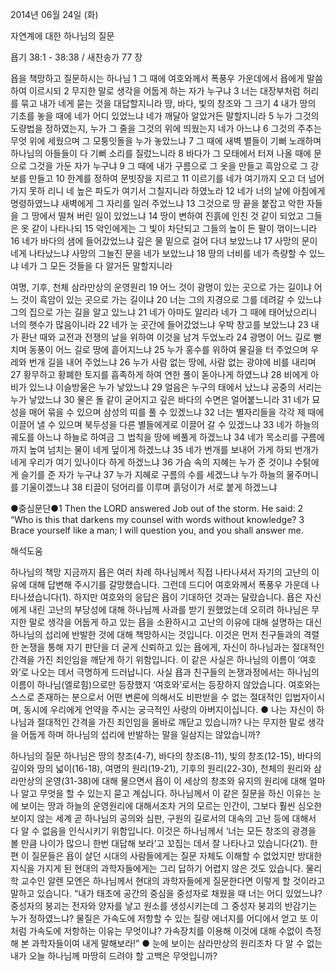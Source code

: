 2014년 06월 24일 (화)

자연계에 대한 하나님의 질문



욥기 38:1 - 38:38 / 새찬송가 77 장


욥을 책망하고 질문하시는 하나님
1 그 때에 여호와께서 폭풍우 가운데에서 욥에게 말씀하여 이르시되 2 무지한 말로 생각을 어둡게 하는 자가 누구냐 3 너는 대장부처럼 허리를 묶고 내가 네게 묻는 것을 대답할지니라
땅, 바다, 빛의 창조와 그 크기
4 내가 땅의 기초를 놓을 때에 네가 어디 있었느냐 네가 깨달아 알았거든 말할지니라 5 누가 그것의 도량법을 정하였는지, 누가 그 줄을 그것의 위에 띄웠는지 네가 아느냐 6 그것의 주추는 무엇 위에 세웠으며 그 모퉁잇돌을 누가 놓았느냐 7 그 때에 새벽 별들이 기뻐 노래하며 하나님의 아들들이 다 기뻐 소리를 질렀느니라 8 바다가 그 모태에서 터져 나올 때에 문으로 그것을 가둔 자가 누구냐 9 그 때에 내가 구름으로 그 옷을 만들고 흑암으로 그 강보를 만들고 10 한계를 정하여 문빗장을 지르고 11 이르기를 네가 여기까지 오고 더 넘어가지 못하 리니 네 높은 파도가 여기서 그칠지니라 하였노라 12 네가 너의 날에 아침에게 명령하였느냐 새벽에게 그 자리를 일러 주었느냐 13 그것으로 땅 끝을 붙잡고 악한 자들을 그 땅에서 떨쳐 버린 일이 있었느냐 14 땅이 변하여 진흙에 인친 것 같이 되었고 그들은 옷 같이 나타나되 15 악인에게는 그 빛이 차단되고 그들의 높이 든 팔이 꺾이느니라 16 네가 바다의 샘에 들어갔었느냐 깊은 물 밑으로 걸어 다녀 보았느냐 17 사망의 문이 네게 나타났느냐 사망의 그늘진 문을 네가 보았느냐 18 땅의 너비를 네가 측량할 수 있느냐 네가 그 모든 것들을 다 알거든 말할지니라

여명, 기후, 천체 삼라만상의 운영원리 
19 어느 것이 광명이 있는 곳으로 가는 길이냐 어느 것이 흑암이 있는 곳으로 가는 길이냐 20 너는 그의 지경으로 그를 데려갈 수 있느냐 그의 집으로 가는 길을 알고 있느냐 21 네가 아마도 알리라 네가 그 때에 태어났으리니 너의 햇수가 많음이니라 22 네가 눈 곳간에 들어갔었느냐 우박 창고를 보았느냐 23 내가 환난 때와 교전과 전쟁의 날을 위하여 이것을 남겨 두었노라 24 광명이 어느 길로 뻗치며 동풍이 어느 길로 땅에 흩어지느냐 25 누가 홍수를 위하여 물길을 터 주었으며 우레와 번개 길을 내어 주었느냐 26 누가 사람 없는 땅에, 사람 없는 광야에 비를 내리며 27 황무하고 황폐한 토지를 흡족하게 하여 연한 풀이 돋아나게 하였느냐 28 비에게 아비가 있느냐 이슬방울은 누가 낳았느냐 29 얼음은 누구의 태에서 났느냐 공중의 서리는 누가 낳았느냐 30 물은 돌 같이 굳어지고 깊은 바다의 수면은 얼어붙느니라 31 네가 묘성을 매어 묶을 수 있으며 삼성의 띠를 풀 수 있겠느냐 32 너는 별자리들을 각각 제 때에 이끌어 낼 수 있으며 북두성을 다른 별들에게로 이끌어 갈 수 있겠느냐 33 네가 하늘의 궤도를 아느냐 하늘로 하여금 그 법칙을 땅에 베풀게 하겠느냐 34 네가 목소리를 구름에까지 높여 넘치는 물이 네게 덮이게 하겠느냐 35 네가 번개를 보내어 가게 하되 번개가 네게 우리가 여기 있나이다 하게 하겠느냐 36 가슴 속의 지혜는 누가 준 것이냐 수탉에게 슬기를 준 자가 누구냐 37 누가 지혜로 구름의 수를 세겠느냐 누가 하늘의 물주머니를 기울이겠느냐 38 티끌이 덩어리를 이루며 흙덩이가 서로 붙게 하겠느냐


●중심문단●1 Then the LORD answered Job out of the storm. He said: 2 “Who is this that darkens my counsel with words without knowledge? 3 Brace yourself like a man; I will question you, and you shall answer me.

해석도움





하나님의 책망
지금까지 욥은 여러 차례 하나님께서 직접 나타나셔서 자기의 고난의 이유에 대해 답변해 주시기를 갈망했습니다. 그런데 드디어 여호와께서 폭풍우 가운데 나타나셨습니다(1). 하지만 여호와의 응답은 욥이 기대하던 것과는 달랐습니다. 욥은 자신에게 내린 고난의 부당성에 대해 하나님께 사과를 받기 원했었는데 오히려 하나님은 무지한 말로 생각을 어둡게 하고 있는 욥을 소환하시고 고난의 이유에 대해 설명하는 대신 하나님의 섭리에 반발한 것에 대해 책망하시는 것입니다. 이것은 먼저 친구들과의 격렬한 논쟁을 통해 자기 판단을 더 굳게 신뢰하고 있는 욥에게, 자신이 하나님과는 절대적인 간격을 가진 죄인임을 깨닫게 하기 위함입니다. 이 같은 사실은 하나님의 이름이 ‘여호와’로 나오는 데서 극명하게 드러납니다. 사실 욥과 친구들의 논쟁과정에서는 하나님의 이름이 하나님(엘로힘)으로만 등장했지 ‘여호와’로서는 등장하지 않았습니다. 여호와는 스스로 존재하는 분으로서 어떤 변론에 의해서도 비판받을 수 없는 절대적인 입법자이시며, 동시에 우리에게 언약을 주시는 궁극적인 사랑의 아버지이십니다. 
● 나는 자신이 하나님과 절대적인 간격을 가진 죄인임을 올바로 깨닫고 있습니까? 나는 무지한 말로 생각을 어둡게 하며 하나님의 섭리에 반발하는 말을 일삼지는 않았습니까?

하나님의 질문
하나님은 땅의 창조(4-7), 바다의 창조(8-11), 빛의 창조(12-15), 바다의 깊이와 땅의 넓이(16-18), 여명의 원리(19-21), 기후의 원리(22-30), 천체의 원리와 삼라만상의 운영(31-38)에 대해 물으면서 욥이 이 세상의 창조와 유지의 원리에 대해 얼마나 알고 무엇을 할 수 있는지 묻고 계십니다. 하나님께서 이 같은 질문을 하신 이유는 눈에 보이는 땅과 하늘의 운영원리에 대해서조차 거의 모르는 인간이, 그보다 훨씬 심오한 보이지 않는 세계 곧 하나님의 공의와 심판, 구원의 길로서의 대속의 고난 등에 대해서 다 알 수 없음을 인식시키기 위함입니다. 이것은 하나님께서 ‘너는 모든 창조의 광경을 볼 만큼 나이가 많으니 한번 대답해 보라’고 꼬집는 데서 잘 나타나고 있습니다(21). 한편 이 질문들은 욥이 살던 시대의 사람들에게는 질문 자체도 이해할 수 없었지만 방대한 지식을 가지게 된 현대의 과학자들에게는 그리 답하기 어렵지 않은 것도 있습니다. 물리학 교수인 알렌 모엔은 하나님께서 현대의 과학자들에게 질문한다면 이렇게 할 것이라고 말하고 있습니다. “내가 태초에 공간의 중심을 중성자로 채웠을 때 너는 어디 있었느냐? 중성자의 붕괴는 전자와 양자를 낳고 원소를 생성시키는데 그 중성자 붕괴의 반감기는 누가 정하였느냐? 물질은 가속도에 저항할 수 있는 질량 에너지를 어디에서 얻고 또 이처럼 가속도에 저항하는 이유는 무엇이냐? 가속장치를 이용해 이것에 대해 수없이 측정해 본 과학자들이여 내게 말해보라!” 
● 눈에 보이는 삼라만상의 원리조차 다 알 수 없는 내가 오늘 하나님께 마땅히 드려야 할 고백은 무엇입니까?